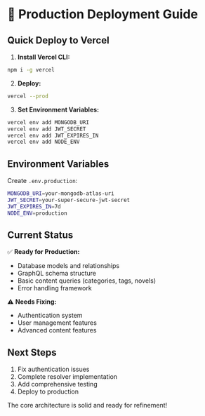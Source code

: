# 🚀 Production Deployment Guide

## Quick Deploy to Vercel

1. **Install Vercel CLI:**
```bash
npm i -g vercel
```

2. **Deploy:**
```bash
vercel --prod
```

3. **Set Environment Variables:**
```bash
vercel env add MONGODB_URI
vercel env add JWT_SECRET
vercel env add JWT_EXPIRES_IN
vercel env add NODE_ENV
```

## Environment Variables

Create `.env.production`:
```bash
MONGODB_URI=your-mongodb-atlas-uri
JWT_SECRET=your-super-secure-jwt-secret
JWT_EXPIRES_IN=7d
NODE_ENV=production
```

## Current Status

✅ **Ready for Production:**
- Database models and relationships
- GraphQL schema structure
- Basic content queries (categories, tags, novels)
- Error handling framework

⚠️ **Needs Fixing:**
- Authentication system
- User management features
- Advanced content features

## Next Steps

1. Fix authentication issues
2. Complete resolver implementation
3. Add comprehensive testing
4. Deploy to production

The core architecture is solid and ready for refinement!
